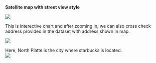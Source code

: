 <b>Satellite map with street view style</b>


![](https://github.com/SayaliSonawane/Plotly_Offline_Python/blob/master/Satellite%20Map/Street%20View%20Style/street_view_map.png?raw=true)


This is interective chart and after zooming in, we can also cross check address provided in the dataset with address shown in map.

![](https://github.com/SayaliSonawane/Plotly_Offline_Python/blob/master/Satellite%20Map/Street%20View%20Style/location_street_view_style.png?raw=true)

Here, North Platte is the city where starbucks is located.  
![](https://github.com/SayaliSonawane/Plotly_Offline_Python/blob/master/Satellite%20Map/Street%20View%20Style/starbucks_location_street_view.png?raw=true)
